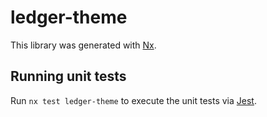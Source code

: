 # ledger-theme

This library was generated with [Nx](https://nx.dev).

## Running unit tests

Run `nx test ledger-theme` to execute the unit tests via [Jest](https://jestjs.io).
